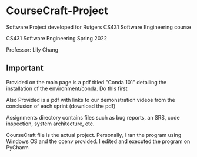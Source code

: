 # CourseCraft-Project
Software Project developed for Rutgers CS431 Software Engineering course

CS431 Software Engineering Spring 2022 

Professor: Lily Chang  

## Important

Provided on the main page is a pdf titled "Conda 101" detailing the installation of the environment/conda. Do this first

Also Provided is a pdf with links to our demonstration videos from the conclusion of each sprint (download the pdf)

Assignments directory contains files such as bug reports, an SRS, code inspection, system architecture, etc.

CourseCraft file is the actual project. Personally, I ran the program using Windows OS and the ccenv provided. I edited and executed the program on PyCharm
